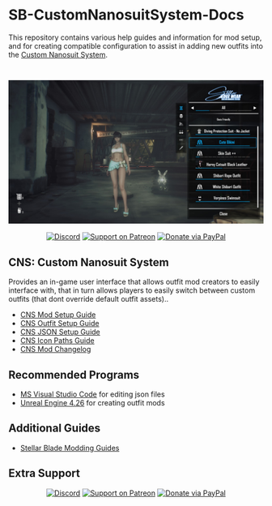 # SB-CustomNanosuitSystem-Docs

This repository contains various help guides and information for mod setup, and for creating compatible configuration to assist in adding new outfits into the [Custom Nanosuit System](https://www.nexusmods.com/stellarblade/mods/1496). 

<div align="center">
    <img src="https://github.com/Dekita/SB-CustomNanosuitSystem-Docs/blob/main/images/cns-screenshot.jpg" style="margin-top: 28px;">
</div>
<div align="center">

[![Discord](https://img.shields.io/discord/1132980259596271657?logo=discord&style=for-the-badge&logoColor=e4e4e4&label=Support%20Server)](https://discord.gg/WyTdramBkm)
[![Support on Patreon](https://img.shields.io/badge/Support-Patreon-orange?logo=patreon&style=for-the-badge)](https://www.patreon.com/DekitaRPG)
[![Donate via PayPal](https://img.shields.io/badge/Donate-PayPal-0070BA?logo=paypal&style=for-the-badge)](https://www.paypal.me/DekitaRPG)

</div>




## CNS: Custom Nanosuit System
Provides an in-game user interface that allows outfit mod creators to easily interface with, that in turn allows players to easily switch between custom outfits (that dont override default outfit assets).. 

- [CNS Mod Setup Guide](/guides/cns-mod-setup.md)
- [CNS Outfit Setup Guide](/guides/cns-outfit-setup.md)
- [CNS JSON Setup Guide](/guides/cns-json-setup.md)
- [CNS Icon Paths Guide](/guides/cns-icon-paths.md)
- [CNS Mod Changelog](/guides/cns-changelog.md)


## Recommended Programs
- [MS Visual Studio Code](https://code.visualstudio.com/) for editing json files
- [Unreal Engine 4.26](https://www.unrealengine.com/en-US/blog/unreal-engine-4-26-released) for creating outfit mods


## Additional Guides
- [Stellar Blade Modding Guides](https://github.com/Stellar-Blade-Modding-Team/Stellar-Blade-Modding-Guide/wiki)


## Extra Support
<div align="center">

[![Discord](https://img.shields.io/discord/1132980259596271657?logo=discord&style=for-the-badge&logoColor=e4e4e4&label=Support%20Server)](https://discord.gg/WyTdramBkm)
[![Support on Patreon](https://img.shields.io/badge/Support-Patreon-orange?logo=patreon&style=for-the-badge)](https://www.patreon.com/DekitaRPG)
[![Donate via PayPal](https://img.shields.io/badge/Donate-PayPal-0070BA?logo=paypal&style=for-the-badge)](https://www.paypal.me/DekitaRPG)

</div>


